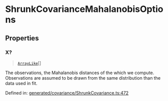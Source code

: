 # ShrunkCovarianceMahalanobisOptions

## Properties

### X?

> [`ArrayLike`](../types/ArrayLike.md)[]

The observations, the Mahalanobis distances of the which we compute. Observations are assumed to be drawn from the same distribution than the data used in fit.

Defined in:  [generated/covariance/ShrunkCovariance.ts:472](https://github.com/transitive-bullshit/scikit-learn-ts/blob/92ab806/packages/sklearn/src/generated/covariance/ShrunkCovariance.ts#L472)
